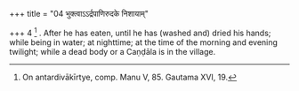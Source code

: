 +++
title = "04 भुक्त्वाऽऽर्द्रपाणिरुदके निशायाम्"

+++
4 [^3] . After he has eaten, until he has (washed and) dried his hands; while being in water; at nighttime; at the time of the morning and evening twilight; while a dead body or a Caṇḍāla is in the village.


[^3]:  On antardivākīrtye, comp. Manu V, 85. Gautama XVI, 19.

